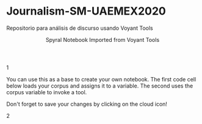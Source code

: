 # Journalism-SM-UAEMEX2020
Repositorio para análisis de discurso usando Voyant Tools
<html>
<head>
<meta charset='UTF-8'>
<title>Spyral Notebook Imported from Voyant Tools</title>
<meta name="title" content="Spyral Notebook Imported from Voyant Tools"><meta name="keywords" content=""><meta name="created" content="2025-06-25T19:52:31.550Z"><meta name="version" content="0.1"><link rel="stylesheet" type="text/css" href="https://voyant-tools.org/resources/codemirror/lib/codemirror.css"><link rel="stylesheet" type="text/css" href="https://voyant-tools.org/resources/spyral/css/codemirror.css"><link rel="stylesheet" type="text/css" href="https://voyant-tools.org/resources/spyral/css/spyral.css"><link rel="stylesheet" type="text/css" href="https://voyant-tools.org/resources/spyral/css/dataviewer.css"></head>
<body class='exported-notebook'>
<header class='spyral-header'><div class='title'>Spyral Notebook Imported from Voyant Tools</div></header>
<article class='spyralArticle'>
<section id='yuy0dnbi' class='notebook-editor-wrapper notebooktexteditorwrapper'>
<div class='notebookwrappercounter'>1</div><div class='notebook-text-editor'><p>You can use this as a base to create your own notebook. The first code cell below loads your corpus and assigns it to a variable. The second uses the corpus variable to invoke a tool.</p><p>Don't forget to save your changes by clicking on the cloud icon!</p></div>
</section>
<section id='o0je7sfh' class='notebook-editor-wrapper notebookcodeeditorwrapper'>
<div class='notebookwrappercounter'>2</div><div class='notebook-code-editor'>
<div class="CodeMirror cm-s-default CodeMirror-wrap" style="min-height: 51px; height: auto;"><div style="overflow: hidden; position: relative; width: 3px; height: 0px; top: 4px; left: 34px;"><textarea autocorrect="off" autocapitalize="off" spellcheck="false" style="position: absolute; bottom: -1em; padding: 0px; width: 1000px; height: 1em; outline: none;" tabindex="0"></textarea></div><div class="CodeMirror-vscrollbar" tabindex="-1" cm-not-content="true"><div style="min-width: 1px; height: 0px;"></div></div><div class="CodeMirror-hscrollbar" tabindex="-1" cm-not-content="true"><div style="height: 100%; min-height: 1px; width: 0px;"></div></div><div class="CodeMirror-scrollbar-filler" cm-not-content="true"></div><div class="CodeMirror-gutter-filler" cm-not-content="true"></div><div class="CodeMirror-scroll" tabindex="-1" style="min-height: 51px;"><div class="CodeMirror-sizer" style="margin-left: 30px; margin-bottom: -15px; border-right-width: 35px; min-height: 25px; padding-right: 0px; padding-bottom: 0px;"><div style="position: relative; top: 0px;"><div class="CodeMirror-lines" role="presentation"><div role="presentation" style="position: relative; outline: none;"><div class="CodeMirror-measure"></div><div class="CodeMirror-measure"></div><div style="position: relative; z-index: 1;"></div><div class="CodeMirror-cursors"><div class="CodeMirror-cursor" style="left: 4px; top: 0px; height: 17px;">&nbsp;</div></div><div class="CodeMirror-code" role="presentation"><div class="CodeMirror-activeline" style="position: relative;"><div class="CodeMirror-activeline-background CodeMirror-linebackground"></div><div class="CodeMirror-gutter-background CodeMirror-activeline-gutter" style="left: -30px; width: 30px;"></div><div class="CodeMirror-gutter-wrapper CodeMirror-activeline-gutter" aria-hidden="true" style="left: -30px;"><div class="CodeMirror-linenumber CodeMirror-gutter-elt" style="left: 0px; width: 21px;">1</div></div><pre class=" CodeMirror-line " role="presentation"><span role="presentation" style="padding-right: 0.1px;"><span class="cm-variable">loadCorpus</span>(<span class="cm-string">"6fbfc517623c32c34c0ae9764044dcad"</span>).<span class="cm-property">assign</span>(<span class="cm-string">"myCorpus"</span>);</span></pre></div></div></div></div></div></div><div style="position: absolute; height: 35px; width: 1px; border-bottom: 0px solid transparent; top: 25px;"></div><div class="CodeMirror-gutters" style="height: 60px;"><div class="CodeMirror-gutter CodeMirror-linenumbers" style="width: 29px;"></div></div></div></div>
</div>
<pre class='notebook-code-editor-raw editor-mode-javascript'>loadCorpus("6fbfc517623c32c34c0ae9764044dcad").assign("myCorpus");</pre>
<div class='notebook-code-results'>
<div class="spyral-dv-container static"><span class="spyral-dv-content" style="margin-left: 0px;"><span class="spyral-dv-left spyral-dv-folder">myCorpus: <span class="spyral-dv-type">Object</span><span class="spyral-dv-length">{1}</span> <span class="spyral-dv-folder-icon spyral-dv-collapsed"><svg width="8" height="8" class="open"><path d="M4 7L0 1h8z" fill="#000"></path></svg><svg width="8" height="8" class="closed"><path d="M7 4L1 8V0z" fill="#000"></path></svg></span></span><span class="spyral-dv-Object spyral-dv-right spyral-dv-collapsed"><span class="spyral-dv-content" style="margin-left: 0px;"><span class="spyral-dv-left">corpusid:&nbsp;</span><span class="spyral-dv-String spyral-dv-right">"6fbfc517623c32c34c0ae9764044dcad"</span></span></span></span></div>
</div>
</section>
<section id='h91bypjp' class='notebook-editor-wrapper notebookcodeeditorwrapper'>
<div class='notebookwrappercounter'>3</div><div class='notebook-code-editor'>
<div class="CodeMirror cm-s-default CodeMirror-wrap" style="min-height: 51px; height: auto;"><div style="overflow: hidden; position: relative; width: 3px; height: 0px; top: 4px; left: 34px;"><textarea autocorrect="off" autocapitalize="off" spellcheck="false" style="position: absolute; bottom: -1em; padding: 0px; width: 1000px; height: 1em; outline: none;" tabindex="0"></textarea></div><div class="CodeMirror-vscrollbar" tabindex="-1" cm-not-content="true"><div style="min-width: 1px; height: 0px;"></div></div><div class="CodeMirror-hscrollbar" tabindex="-1" cm-not-content="true"><div style="height: 100%; min-height: 1px; width: 0px;"></div></div><div class="CodeMirror-scrollbar-filler" cm-not-content="true"></div><div class="CodeMirror-gutter-filler" cm-not-content="true"></div><div class="CodeMirror-scroll" tabindex="-1" style="min-height: 51px;"><div class="CodeMirror-sizer" style="margin-left: 30px; margin-bottom: -15px; border-right-width: 35px; min-height: 25px; padding-right: 0px; padding-bottom: 0px;"><div style="position: relative; top: 0px;"><div class="CodeMirror-lines" role="presentation"><div role="presentation" style="position: relative; outline: none;"><div class="CodeMirror-measure"><pre class="CodeMirror-line-like"><span>xxxxxxxxxx</span></pre><div class="CodeMirror-linenumber CodeMirror-gutter-elt"><div>1</div></div></div><div class="CodeMirror-measure"></div><div style="position: relative; z-index: 1;"></div><div class="CodeMirror-cursors"><div class="CodeMirror-cursor" style="left: 4px; top: 0px; height: 17px;">&nbsp;</div></div><div class="CodeMirror-code" role="presentation"><div class="CodeMirror-activeline" style="position: relative;"><div class="CodeMirror-activeline-background CodeMirror-linebackground"></div><div class="CodeMirror-gutter-background CodeMirror-activeline-gutter" style="left: -30px; width: 30px;"></div><div class="CodeMirror-gutter-wrapper CodeMirror-activeline-gutter" aria-hidden="true" style="left: -30px;"><div class="CodeMirror-linenumber CodeMirror-gutter-elt" style="left: 0px; width: 21px;">1</div></div><pre class=" CodeMirror-line " role="presentation"><span role="presentation" style="padding-right: 0.1px;"><span class="cm-variable">myCorpus</span>.<span class="cm-property">tool</span>(<span class="cm-string">""</span>,{<span class="cm-string cm-property">"stopList"</span>:<span class="cm-string">"keywords-d70743f58e34d7bd56709f1a05af8fb5"</span>,<span class="cm-string cm-property">"panels"</span>:<span class="cm-string">"cirrus,reader,trends,summary,contexts"</span>});</span></pre></div></div></div></div></div></div><div style="position: absolute; height: 35px; width: 1px; border-bottom: 0px solid transparent; top: 25px;"></div><div class="CodeMirror-gutters" style="height: 60px;"><div class="CodeMirror-gutter CodeMirror-linenumbers" style="width: 29px;"></div></div></div></div>
</div>
<pre class='notebook-code-editor-raw editor-mode-javascript'>myCorpus.tool("",{"stopList":"keywords-d70743f58e34d7bd56709f1a05af8fb5","panels":"cirrus,reader,trends,summary,contexts"});</pre>
<div class='notebook-code-results'>
<body class=""><iframe style="width: 90%; height: 350px" src="https://voyant-tools.org/?corpus=6fbfc517623c32c34c0ae9764044dcad&amp;stopList=keywords-d70743f58e34d7bd56709f1a05af8fb5&amp;panels=cirrus%2Creader%2Ctrends%2Csummary%2Ccontexts"></iframe></body>
</div>
</section>
</article>
<footer class='spyral-footer'>Notebook Created 25 de junio de 2025.</footer>
</body>
</html>

